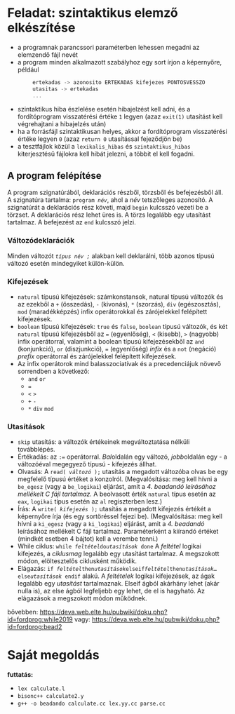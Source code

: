 # Feladat: szintaktikus elemző elkészítése

- a programnak parancssori paraméterben lehessen megadni az elemzendő fájl nevét
- a program minden alkalmazott szabályhoz egy sort írjon a képernyőre, például
````lex
        ertekadas -> azonosito ERTEKADAS kifejezes PONTOSVESSZO
        utasitas -> ertekadas
        ...
````
- szintaktikus hiba észlelése esetén hibajelzést kell adni, és a fordítóprogram visszatérési értéke `1` legyen (azaz `exit(1)` utasítást kell végrehajtani a hibajelzés után)
- ha a forrásfájl szintaktikusan helyes, akkor a fordítóprogram visszatérési értéke legyen `0` (azaz `return 0` utasítással fejeződjön be)
- a tesztfájlok közül a `lexikalis_hibas` és `szintaktikus_hibas` kiterjesztésű fájlokra kell hibát jelezni, a többit el kell fogadni.

## A program felépítése

A program szignatúrából, deklarációs részből, törzsből és befejezésből áll. A szignatúra tartalma: `program `*`név`*, ahol a *név* tetszőleges azonosító. A szignatúrát a deklarációs rész követi, majd `begin` kulcsszó vezeti be a törzset. A deklarációs rész lehet üres is. A törzs legalább egy utasítást tartalmaz. A befejezést az `end` kulcsszó jelzi.

### Változódeklarációk

Minden változót *`típus név ;`* alakban kell deklarálni, több azonos típusú változó esetén mindegyiket külön-külön.

### Kifejezések
- `natural` típusú kifejezések: számkonstansok, natural típusú változók és az ezekből a `+` (összedás), `-` (kivonás), `*` (szorzás), `div` (egészosztás), `mod` (maradékképzés) infix operátorokkal és zárójelekkel felépített kifejezések.
- `boolean` típusú kifejezések: `true` és `false`, `boolean` típusú változók, és két `natural` típusú kifejezésből az `=` (egyenlőség), `<` (kisebb), `>` (nagyobb) infix operátorral, valamint a boolean típusú kifejezésekből az `and` (konjunkció), `or` (diszjunkció), `=` (egyenlőség) *infix* és a `not` (negáció) *prefix* operátorral és zárójelekkel felépített kifejezések.
- Az infix operátorok mind balasszociatívak és a precedenciájuk növevő sorrendben a következő:
  - `and` `or`
  - `=`
  - `<` `>`
  - `+` `-`
  - `*` `div` `mod`

### Utasítások

- `skip` utasítás: a változók értékeinek megváltoztatása nélküli továbblépés.
- Értékadás: az `:=` operátorral. *Bal*oldalán egy változó, *jobb*oldalán egy - a változóéval megegyező típusú - kifejezés állhat.
- Olvasás: A `read( `*`változó`*` );` utasítás a megadott változóba olvas be egy megfelelő típusú értéket a konzolról. (Megvalósítása: meg kell hívni a `be_egesz` (vagy a `be_logikai`) eljárást, amit a *4. beadandó leírásához mellékelt C fájl tartalmaz.* A beolvasott érték `natural` típus esetén az `eax`, `logikai` típus esetén az `al` regiszterben lesz.)
- Írás: A `write( `*`kifejezés`*` );` utasítás a megadott kifejezés értékét a képernyőre írja (és egy sortöréssel fejezi be). (Megvalósítása: meg kell hívni a `ki_egesz` (vagy a `ki_logikai`) eljárást, amit a *4. beadandó* leírásához mellékelt C fájl tartalmaz. Paraméterként a kiírandó értéket (mindkét esetben 4 bájtot) kell a verembe tenni.)
- While ciklus: `while `*`feltétel`*` do `*`utasítások`*` done` A *feltétel* logikai kifejezés, a *ciklusmag* legalább egy utasítást tartalmaz. A megszokott módon, elöltesztelős ciklusként működik.
- Elágazás: `if `*`feltétel`*` then `*`utasítások`*` elseif `*`feltétel`*` then `*`utasítások`*` … else `*`utasítások`*` endif` alakú. A *feltételek* logikai kifejezések, az ágak legalább egy *utasítást* tartalmaznak. Elseif ágból akárhány lehet (akár nulla is), az else ágból legfeljebb egy lehet, de el is hagyható. Az elágazások a megszokott módon működnek.


bővebben: https://deva.web.elte.hu/pubwiki/doku.php?id=fordprog:while2019
vagy: https://deva.web.elte.hu/pubwiki/doku.php?id=fordprog:bead2

# Saját megoldás
**futtatás:**
- `lex calculate.l`
- `bisonc++ calculate2.y`
- `g++ -o beadando calculate.cc lex.yy.cc parse.cc `
